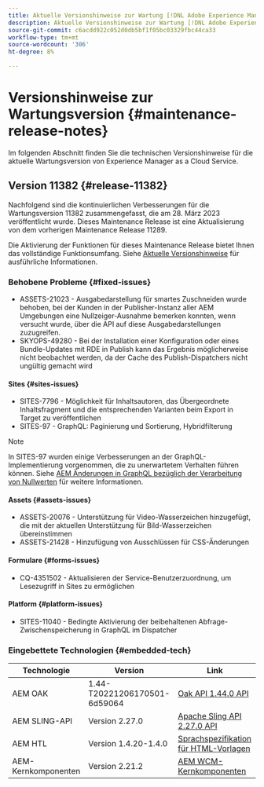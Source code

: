 ```yaml
---
title: Aktuelle Versionshinweise zur Wartung [!DNL Adobe Experience Manager] as a Cloud Service.
description: Aktuelle Versionshinweise zur Wartung [!DNL Adobe Experience Manager] as a Cloud Service.
source-git-commit: c6acdd922c052d0db5bf1f05bc03329fbc44ca33
workflow-type: tm+mt
source-wordcount: '306'
ht-degree: 8%

---
```



# Versionshinweise zur Wartungsversion {#maintenance-release-notes}

Im folgenden Abschnitt finden Sie die technischen Versionshinweise für die aktuelle Wartungsversion von Experience Manager as a Cloud Service.

## Version 11382 {#release-11382}

Nachfolgend sind die kontinuierlichen Verbesserungen für die Wartungsversion 11382 zusammengefasst, die am 28. März 2023 veröffentlicht wurde. Dieses Maintenance Release ist eine Aktualisierung von dem vorherigen Maintenance Release 11289.

Die Aktivierung der Funktionen für dieses Maintenance Release bietet Ihnen das vollständige Funktionsumfang. Siehe [Aktuelle Versionshinweise](/help/release-notes/release-notes-cloud/release-notes-current.md) für ausführliche Informationen.

### Behobene Probleme {#fixed-issues}

- ASSETS-21023 - Ausgabedarstellung für smartes Zuschneiden wurde behoben, bei der Kunden in der Publisher-Instanz aller AEM Umgebungen eine Nullzeiger-Ausnahme bemerken konnten, wenn versucht wurde, über die API auf diese Ausgabedarstellungen zuzugreifen.
- SKYOPS-49280 - Bei der Installation einer Konfiguration oder eines Bundle-Updates mit RDE in Publish kann das Ergebnis möglicherweise nicht beobachtet werden, da der Cache des Publish-Dispatchers nicht ungültig gemacht wird

#### Sites {#sites-issues}

- SITES-7796 - Möglichkeit für Inhaltsautoren, das Übergeordnete Inhaltsfragment und die entsprechenden Varianten beim Export in Target zu veröffentlichen
- SITES-97 - GraphQL: Paginierung und Sortierung, Hybridfilterung

>[!NOTE]
>
> In SITES-97 wurden einige Verbesserungen an der GraphQL-Implementierung vorgenommen, die zu unerwartetem Verhalten führen können. Siehe [AEM Änderungen in GraphQL bezüglich der Verarbeitung von Nullwerten](https://experienceleague.adobe.com/docs/experience-cloud-kcs/kbarticles/KA-21792.html?lang=de) für weitere Informationen.

#### Assets {#assets-issues}

- ASSETS-20076 - Unterstützung für Video-Wasserzeichen hinzugefügt, die mit der aktuellen Unterstützung für Bild-Wasserzeichen übereinstimmen
- ASSETS-21428 - Hinzufügung von Ausschlüssen für CSS-Änderungen

#### Formulare {#forms-issues}

- CQ-4351502 - Aktualisieren der Service-Benutzerzuordnung, um Lesezugriff in Sites zu ermöglichen

#### Platform {#platform-issues}

- SITES-11040 - Bedingte Aktivierung der beibehaltenen Abfrage-Zwischenspeicherung in GraphQL im Dispatcher

### Eingebettete Technologien {#embedded-tech}

| Technologie | Version | Link |
|---|---|---|
| AEM OAK | 1.44-T20221206170501-6d59064 | [Oak API 1.44.0 API](https://www.javadoc.io/doc/org.apache.jackrabbit/oak-api/1.44.0/index.html) |
| AEM SLING-API | Version 2.27.0 | [Apache Sling API 2.27.0 API](https://www.javadoc.io/doc/org.apache.sling/org.apache.sling.api/latest/index.html) |
| AEM HTL | Version 1.4.20-1.4.0 | [Sprachspezifikation für HTML-Vorlagen](https://github.com/adobe/htl-spec) |
| AEM-Kernkomponenten | Version 2.21.2 | [AEM WCM-Kernkomponenten](https://github.com/adobe/aem-core-wcm-components) |
